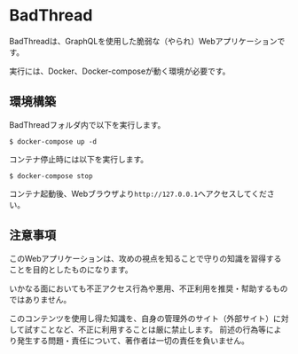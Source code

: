 # BadThread
BadThreadは、GraphQLを使用した脆弱な（やられ）Webアプリケーションです。

実行には、Docker、Docker-composeが動く環境が必要です。

## 環境構築
BadThreadフォルダ内で以下を実行します。

```
$ docker-compose up -d
```

コンテナ停止時には以下を実行します。
```
$ docker-compose stop
```

コンテナ起動後、Webブラウザより`http://127.0.0.1`へアクセスしてください。

## 注意事項
このWebアプリケーションは、攻めの視点を知ることで守りの知識を習得することを目的としたものになります。

いかなる面においても不正アクセス行為や悪用、不正利用を推奨・幇助するものではありません。

このコンテンツを使用し得た知識を、自身の管理外のサイト（外部サイト）に対して試すことなど、不正に利用することは厳に禁止します。
前述の行為等により発生する問題・責任について、著作者は一切の責任を負いません。

